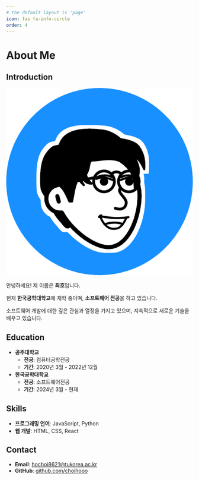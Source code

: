 ```yaml
---
# the default layout is 'page'
icon: fas fa-info-circle
order: 4
---
```


# About Me

## Introduction
![img](../assets/img/hooo.png)


안녕하세요! 제 이름은 **최호**입니다. 

현재 **한국공학대학교**에 재학 중이며, **소프트웨어 전공**을 하고 있습니다. 

소프트웨어 개발에 대한 깊은 관심과 열정을 가지고 있으며, 지속적으로 새로운 기술을 배우고 있습니다.

## Education
- **공주대학교**
  - **전공**: 컴퓨터공학전공
  - **기간**: 2020년 3월 - 2022년 12월
- **한국공학대학교**
  - **전공**: 소프트웨어전공
  - **기간**: 2024년 3월 - 현재

## Skills
- **프로그래밍 언어**: JavaScript, Python
- **웹 개발**: HTML, CSS, React

## Contact
- **Email**: hochoi8621@tukorea.ac.kr
- **GitHub**: [github.com/choihooo](https://github.com/choihooo)


